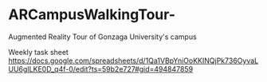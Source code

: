 # ARCampusWalkingTour-
Augmented Reality Tour of Gonzaga University's campus

Weekly task sheet
https://docs.google.com/spreadsheets/d/1Qa1VBpYniOoKKINQjPk736OyvaLUU6gILKE0D_q4f-0/edit?ts=59b2e727#gid=494847859
